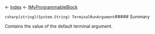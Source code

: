 ← [Index](Api-Index) ← [IMyProgrammableBlock](Sandbox.ModAPI.Ingame.IMyProgrammableBlock)

```csharp[string](System.String) TerminalRunArgument```##### Summary

Contains the value of the default terminal argument.

